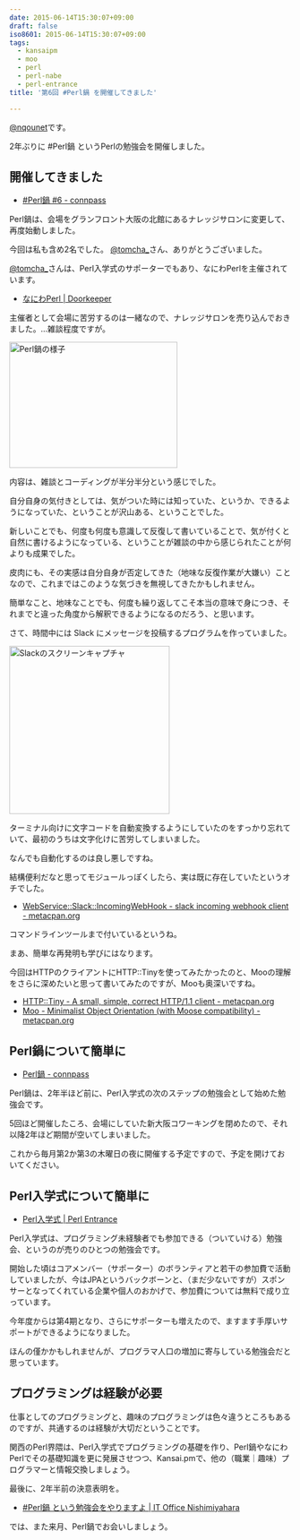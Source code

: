 ```yaml
---
date: 2015-06-14T15:30:07+09:00
draft: false
iso8601: 2015-06-14T15:30:07+09:00
tags:
  - kansaipm
  - moo
  - perl
  - perl-nabe
  - perl-entrance
title: '第6回 #Perl鍋 を開催してきました'

---
```


<a href="https://twitter.com/nqounet">@nqounet</a>です。

2年ぶりに #Perl鍋 というPerlの勉強会を開催しました。



<h2>開催してきました</h2>

<ul>
<li><a href="https://perlnabe.connpass.com/event/15222/">#Perl鍋 #6 - connpass</a></li>
</ul>

Perl鍋は、会場をグランフロント大阪の北館にあるナレッジサロンに変更して、再度始動しました。

今回は私も含め2名でした。 <a href="https://twitter.com/tomcha_">@tomcha_</a>さん、ありがとうございました。

<a href="https://twitter.com/tomcha_">@tomcha_</a>さんは、Perl入学式のサポーターでもあり、なにわPerlを主催されています。

<ul>
<li><a href="https://naniwaperl.doorkeeper.jp/">なにわPerl | Doorkeeper</a></li>
</ul>

主催者として会場に苦労するのは一緒なので、ナレッジサロンを売り込んでおきました。…雑談程度ですが。

<a href="/wp-content/uploads/2015/06/IMG_2121.jpg"><img src="https://www.nqou.net/wp-content/uploads/2015/06/IMG_2121-300x225.jpg" alt="Perl鍋の様子" width="300" height="225" class="size-medium wp-image-3193" /></a>

内容は、雑談とコーディングが半分半分という感じでした。

自分自身の気付きとしては、気がついた時には知っていた、というか、できるようになっていた、ということが沢山ある、ということでした。

新しいことでも、何度も何度も意識して反復して書いていることで、気が付くと自然に書けるようになっている、ということが雑談の中から感じられたことが何よりも成果でした。

皮肉にも、その実感は自分自身が否定してきた（地味な反復作業が大嫌い）ことなので、これまではこのような気づきを無視してきたかもしれません。

簡単なこと、地味なことでも、何度も繰り返してこそ本当の意味で身につき、それまでと違った角度から解釈できるようになるのだろう、と思います。

さて、時間中には Slack にメッセージを投稿するプログラムを作っていました。

<a href="/wp-content/uploads/2015/06/b7d09cef4b15323418b9c3ee2f536174.png"><img src="https://www.nqou.net/wp-content/uploads/2015/06/b7d09cef4b15323418b9c3ee2f536174-286x300.png" alt="Slackのスクリーンキャプチャ" width="286" height="300" class="size-medium wp-image-3194" /></a>

ターミナル向けに文字コードを自動変換するようにしていたのをすっかり忘れていて、最初のうちは文字化けに苦労してしまいました。

なんでも自動化するのは良し悪しですね。

結構便利だなと思ってモジュールっぽくしたら、実は既に存在していたというオチでした。

<ul>
<li><a href="https://metacpan.org/pod/WebService::Slack::IncomingWebHook">WebService::Slack::IncomingWebHook - slack incoming webhook client - metacpan.org</a></li>
</ul>

コマンドラインツールまで付いているというね。

まあ、簡単な再発明も学びにはなります。

今回はHTTPのクライアントにHTTP::Tinyを使ってみたかったのと、Mooの理解をさらに深めたいと思って書いてみたのですが、Mooも奥深いですね。

<ul>
<li><a href="https://metacpan.org/pod/HTTP::Tiny">HTTP::Tiny - A small, simple, correct HTTP/1.1 client - metacpan.org</a></li>
<li><a href="https://metacpan.org/pod/Moo">Moo - Minimalist Object Orientation (with Moose compatibility) - metacpan.org</a></li>
</ul>

<h2>Perl鍋について簡単に</h2>

<ul>
<li><a href="https://perlnabe.connpass.com/">Perl鍋 - connpass</a></li>
</ul>

Perl鍋は、2年半ほど前に、Perl入学式の次のステップの勉強会として始めた勉強会です。

5回ほど開催したころ、会場にしていた新大阪コワーキングを閉めたので、それ以降2年ほど期間が空いてしまいました。

これから毎月第2か第3の木曜日の夜に開催する予定ですので、予定を開けておいてください。

<h2>Perl入学式について簡単に</h2>

<ul>
<li><a href="http://www.perl-entrance.org/">Perl入学式 | Perl Entrance</a></li>
</ul>

Perl入学式は、プログラミング未経験者でも参加できる（ついていける）勉強会、というのが売りのひとつの勉強会です。

開始した頃はコアメンバー（サポーター）のボランティアと若干の参加費で活動していましたが、今はJPAというバックボーンと、（まだ少ないですが）スポンサーとなってくれている企業や個人のおかげで、参加費については無料で成り立っています。

今年度からは第4期となり、さらにサポーターも増えたので、ますます手厚いサポートができるようになりました。

ほんの僅かかもしれませんが、プログラマ人口の増加に寄与している勉強会だと思っています。

<h2>プログラミングは経験が必要</h2>

仕事としてのプログラミングと、趣味のプログラミングは色々違うところもあるのですが、共通するのは経験が大切だということです。

関西のPerl界隈は、Perl入学式でプログラミングの基礎を作り、Perl鍋やなにわPerlでその基礎知識を更に発展させつつ、Kansai.pmで、他の（職業｜趣味）プログラマーと情報交換しましょう。

最後に、2年半前の決意表明を。

<ul>
<li><a href="/2012/12/25/115900">#Perl鍋 という勉強会をやりますよ | IT Office Nishimiyahara</a></li>
</ul>

では、また来月、Perl鍋でお会いしましょう。
